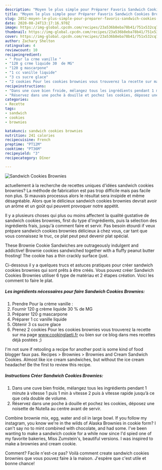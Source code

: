 ```yaml
---
description: "Moyen le plus simple pour Préparer Favoris Sandwich Cookies Brownies"
title: "Moyen le plus simple pour Préparer Favoris Sandwich Cookies Brownies"
slug: 2852-moyen-le-plus-simple-pour-preparer-favoris-sandwich-cookies-brownies
date: 2020-08-24T13:17:16.970Z
image: https://img-global.cpcdn.com/recipes/23a536b8eba78b41/751x532cq70/sandwich-cookies-brownies-photo-principale-de-la-recette.jpg
thumbnail: https://img-global.cpcdn.com/recipes/23a536b8eba78b41/751x532cq70/sandwich-cookies-brownies-photo-principale-de-la-recette.jpg
cover: https://img-global.cpcdn.com/recipes/23a536b8eba78b41/751x532cq70/sandwich-cookies-brownies-photo-principale-de-la-recette.jpg
author: Zachary Shelton
ratingvalue: 4
reviewcount: 10
recipeingredient:
- " Pour la crme vanille "
- "120 g crme liquide 30  de MG"
- "120 g mascarpone"
- "1 cc vanille liquide"
- "3 cs sucre glace"
- "2 cookies Pour les cookies brownies vous trouverez la recette sur ma page wwwcookinglaetifr ou bien sur ce blog dans mes recettes dj postes "
recipeinstructions:
- "Dans une cuve bien froide, mélangez tous les ingrédients pendant 1 minute à vitesse 1 puis 1 min à vitesse 2 puis à vitesse rapide jusqu’à ce que cela double de volume."
- "Réservez dans une poche à douille et pochez les cookies, déposez une noisette de Nutella au centre avant de servir."
categories:
- Recette
tags:
- sandwich
- cookies
- brownies

katakunci: sandwich cookies brownies 
nutrition: 241 calories
recipecuisine: French
preptime: "PT12M"
cooktime: "PT36M"
recipeyield: "3"
recipecategory: Dîner

---
```



![Sandwich Cookies Brownies](https://img-global.cpcdn.com/recipes/23a536b8eba78b41/751x532cq70/sandwich-cookies-brownies-photo-principale-de-la-recette.jpg)

actuellement à la recherche de recettes uniques d'idées sandwich cookies brownies? La méthode de fabrication est pas trop difficile mais pas facile non plus. Si mauvais processus alors le résultat sera insipide et même désagréable. Alors que le délicieux sandwich cookies brownies devrait avoir un arôme et un goût qui peuvent provoquer notre appétit.

Il y a plusieurs choses qui plus ou moins affectent la qualité gustative de sandwich cookies brownies, first du type d'ingrédients, puis la sélection des ingrédients frais, jusqu'à comment faire et servir. Pas besoin étourdi if veux prépare sandwich cookies brownies délicieux à chez vous, car tant que vous connaissez le truc, ce plat peut peut devenir plat spécial.

These Brownie Cookie Sandwiches are outrageously indulgent and addictive! Brownie cookies sandwiched together with a fluffy peanut butter frosting! The cookie has a thin crackly surface (just.


Ci-dessous il y a quelques trucs et astuces pratiques pour créer sandwich cookies brownies qui sont prêts à être créés. Vous pouvez créer Sandwich Cookies Brownies utiliser 6 type de matériau et 2 étapes création. Voici les comment to faire le plat.

<!--inarticleads1-->

##### Les ingrédients nécessaires pour faire Sandwich Cookies Brownies:

1. Prendre  Pour la crème vanille :
1. Fournir 120 g crème liquide 30 % de MG
1. Préparer 120 g mascarpone
1. Préparer 1 cc vanille liquide
1. Obtenir 3 cs sucre glace
1. Prenez 2 cookies Pour les cookies brownies vous trouverez la recette sur ma page www.cookinglaeti.fr ou bien sur ce blog dans mes recettes déjà postées ;)


I&#39;m not sure if retooling a recipe for another post is some kind of food blogger faux pas. Recipes &gt; Brownies &gt; Brownies and Cream Sandwich Cookies. Almost like ice cream sandwiches, but without the ice cream headache! Be the first to review this recipe. 

<!--inarticleads2-->

##### Instructions Créer Sandwich Cookies Brownies:

1. Dans une cuve bien froide, mélangez tous les ingrédients pendant 1 minute à vitesse 1 puis 1 min à vitesse 2 puis à vitesse rapide jusqu’à ce que cela double de volume.
1. Réservez dans une poche à douille et pochez les cookies, déposez une noisette de Nutella au centre avant de servir.


Combine brownie mix, egg, water and oil in large bowl. If you follow my instagram, you know we&#39;re in the wilds of Alaska Brownies in cookie form? I can&#39;t say no to mint combined with chocolate, and had some. I&#39;ve been wanting to make a sandwich cookie for a while now since I&#39;d spied one of my favorite bakeries, Miss Zumstein&#39;s, beautiful versions. I was inspired to make a brownies and cream cookie. 


Comment? Facile n'est-ce pas? Voilà comment create sandwich cookies brownies que vous pouvez faire à la maison. J'espère que c'est utile et bonne chance!
